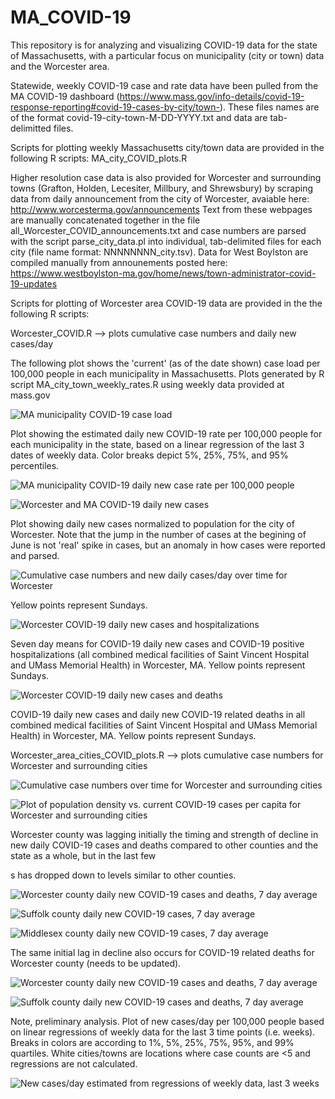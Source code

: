 # MA_COVID-19

This repository is for analyzing and visualizing COVID-19 data for the state of Massachusetts, with a particular focus on municipality (city or town) data and the Worcester area.

Statewide, weekly COVID-19 case and rate data have been pulled from the MA COVID-19 dashboard (https://www.mass.gov/info-details/covid-19-response-reporting#covid-19-cases-by-city/town-). These files names are of the format covid-19-city-town-M-DD-YYYY.txt and data are tab-delimitted files.

Scripts for plotting weekly Massachusetts city/town data are provided in the following R scripts:
MA_city_COVID_plots.R

Higher resolution case data is also provided for Worcester and surrounding towns (Grafton, Holden, Lecesiter, Millbury, and Shrewsbury) by scraping data from daily announcement from the city of Worcester, avaiable here: http://www.worcesterma.gov/announcements
Text from these webpages are manually concatenated together in the file all_Worcester_COVID_announcements.txt and case numbers are parsed with the script parse_city_data.pl into individual, tab-delimited files for each city (file name format: NNNNNNNN_city.tsv). Data for West Boylston are compiled manually from announements posted here: https://www.westboylston-ma.gov/home/news/town-administrator-covid-19-updates

Scripts for plotting of Worcester area COVID-19 data are provided in the the following R scripts:

Worcester_COVID.R --> plots cumulative case numbers and daily new cases/day

The following plot shows the 'current' (as of the date shown) case load per 100,000 people in each municipality in Massachusetts. Plots generated by R script MA_city_town_weekly_rates.R using weekly data provided at mass.gov

![MA municipality COVID-19 case load](https://github.com/nahlgren/MA_COVID-19/blob/master/MA_city-town_ratepercap_6_17_2020_reds.jpg)

Plot showing the estimated daily new COVID-19 rate per 100,000 people for each municipality in the state, based on a linear regression of the last 3 dates of weekly data. Color breaks depict 5%, 25%, 75%, and 95% percentiles.

![MA municipality COVID-19 daily new case rate per 100,000 people](https://github.com/nahlgren/MA_COVID-19/blob/master/MA_city-town_3weekregression_cases_per_day_percapita_6_17_2020.jpg)


![Worcester and MA COVID-19 daily new cases](https://github.com/nahlgren/MA_COVID-19/blob/master/Worcester_MA_daily_new_cases.jpg)

Plot showing daily new cases normalized to population for the city of Worcester. Note that the jump in the number of cases at the begining of June is not 'real' spike in cases, but an anomaly in how cases were reported and parsed.


![Cumulative case numbers and new daily cases/day over time for Worcester](https://github.com/nahlgren/MA_COVID-19/blob/master/Worcester_COVID_v2.jpg)

Yellow points represent Sundays.


![Worcester COVID-19 daily new cases and hospitalizations](https://github.com/nahlgren/MA_COVID-19/blob/master/Worcester_COVID_7daymean_cases_hospitalizations.jpg)

Seven day means for COVID-19 daily new cases and COVID-19 positive hospitalizations (all combined medical facilities of Saint Vincent Hospital and UMass Memorial Health) in Worcester, MA. Yellow points represent Sundays.

  
![Worcester COVID-19 daily new cases and deaths](https://github.com/nahlgren/MA_COVID-19/blob/master/Worcester_COVID_cases_deaths.jpg)

COVID-19 daily new cases and daily new COVID-19 related deaths in all combined medical facilities of Saint Vincent Hospital and UMass Memorial Health) in Worcester, MA. Yellow points represent Sundays.


Worcester_area_cities_COVID_plots.R --> plots cumulative case numbers for Worcester and surrounding cities


![Cumulative case numbers over time for Worcester and surrounding cities](https://github.com/nahlgren/MA_COVID-19/blob/master/Worcester_cities_cases.jpg)

![Plot of population density vs. current COVID-19 cases per capita for Worcester and surrounding cities](https://github.com/nahlgren/MA_COVID-19/blob/master/Worcester_cities_dens_cases.jpg)

Worcester county was lagging initially the timing and strength of decline in new daily COVID-19 cases and deaths compared to other counties and the state as a whole, but in the last few 

s has dropped down to levels similar to other counties.

![Worcester county daily new COVID-19 cases and deaths, 7 day average](https://github.com/nahlgren/MA_COVID-19/blob/master/County_plots/Worcester_county_vs_MA_popnorm.jpg)

![Suffolk county daily new COVID-19 cases, 7 day average](https://github.com/nahlgren/MA_COVID-19/blob/master/County_plots/Suffolk_county_vs_MA_popnorm.jpg)

![Middlesex county daily new COVID-19 cases, 7 day average](https://github.com/nahlgren/MA_COVID-19/blob/master/County_plots/Middlesex_county_vs_MA_popnorm.jpg)


The same initial lag in decline also occurs for COVID-19 related deaths for Worcester county (needs to be updated).

![Worcester county daily new COVID-19 cases and deaths, 7 day average](https://github.com/nahlgren/MA_COVID-19/blob/master/County_plots/Worcester_county_vs_MA_deaths.jpg)

![Suffolk county daily new COVID-19 cases and deaths, 7 day average](https://github.com/nahlgren/MA_COVID-19/blob/master/County_plots/Suffolk_county_vs_MA_deaths.jpg)


Note, preliminary analysis. Plot of new cases/day per 100,000 people based on linear regressions of weekly data for the last 3 time points (i.e. weeks). Breaks in colors are according to 1%, 5%, 25%, 75%, 95%, and 99% quartiles. White cities/towns are locations where case counts are <5 and regressions are not calculated.

![New cases/day estimated from regressions of weekly data, last 3 weeks](https://github.com/nahlgren/MA_COVID-19/blob/master/MA_city-town_3weekregression_cases_per_day_percapita_05-20-2020.jpg)


